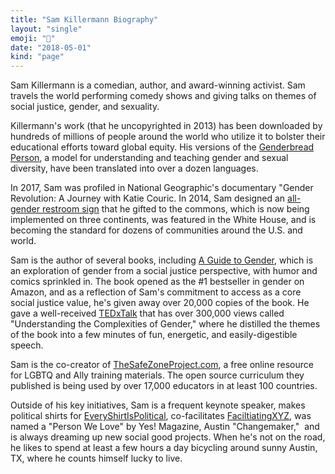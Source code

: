 ```yaml
---
title: "Sam Killermann Biography"
layout: "single"
emoji: "📜"
date: "2018-05-01"
kind: "page"
---
```


Sam Killermann is a comedian, author, and award-winning activist. Sam travels the world performing comedy shows and giving talks on themes of social justice, gender, and sexuality.

Killermann's work (that he uncopyrighted in 2013) has been downloaded by hundreds of millions of people around the world who utilize it to bolster their educational efforts toward global equity. His versions of the [Genderbread Person](http://itspronouncedmetrosexual.com/2012/03/the-genderbread-person-v2-0/), a model for understanding and teaching gender and sexual diversity, have been translated into over a dozen languages.

In 2017, Sam was profiled in National Geographic's documentary "Gender Revolution: A Journey with Katie Couric. In 2014, Sam designed an [all-gender restroom sign](http://itspronouncedmetrosexual.com/2014/07/how-the-gender-neutral-bathroom-sign-i-made-is-being-manufactured-and-donated-to-colleges/) that he gifted to the commons, which is now being implemented on three continents, was featured in the White House, and is becoming the standard for dozens of communities around the U.S. and world.

Sam is the author of several books, including [A Guide to Gender](http://www.guidetogender.com), which is an exploration of gender from a social justice perspective, with humor and comics sprinkled in. The book opened as the #1 bestseller in gender on Amazon, and as a reflection of Sam's commitment to access as a core social justice value, he's given away over 20,000 copies of the book. He gave a well-received [TEDxTalk](http://youtu.be/NRcPXtqdKjE) that has over 300,000 views called "Understanding the Complexities of Gender," where he distilled the themes of the book into a few minutes of fun, energetic, and easily-digestible speech.

Sam is the co-creator of [TheSafeZoneProject.com](http://thesafezoneproject.com), a free online resource for LGBTQ and Ally training materials. The open source curriculum they published is being used by over 17,000 educators in at least 100 countries.

Outside of his key initiatives, Sam is a frequent keynote speaker, makes political shirts for [EveryShirtIsPolitical](http://everyshirtispolitical.com), co-facilitates [FaciltiatingXYZ](http://facilitating.xyz),  was named a "Person We Love" by Yes! Magazine, Austin "Changemaker,"  and is always dreaming up new social good projects. When he's not on the road, he likes to spend at least a few hours a day bicycling around sunny Austin, TX, where he counts himself lucky to live.
